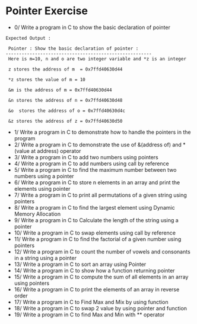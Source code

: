 # Pointer Exercise

- 0/ Write a program in C to show the basic declaration of pointer
```
Expected Output :

 Pointer : Show the basic declaration of pointer :                                                            
-------------------------------------------------------                                                       
 Here is m=10, n and o are two integer variable and *z is an integer                                          
                                                                                                              
 z stores the address of m  = 0x7ffd40630d44                                                                  
                                                                                                              
 *z stores the value of m = 10                                                                                
                                                                                                              
 &m is the address of m = 0x7ffd40630d44                                                                      
                                                                                                              
 &n stores the address of n = 0x7ffd40630d48                                                                  
                                                                                                              
 &o  stores the address of o = 0x7ffd40630d4c                                                                 
                                                                                                              
 &z stores the address of z = 0x7ffd40630d50
```
- 1/ Write a program in C to demonstrate how to handle the pointers in the program
- 2/ Write a program in C to demonstrate the use of &(address of) and *(value at address) operator 
- 3/ Write a program in C to add two numbers using pointers 
- 4/ Write a program in C to add numbers using call by reference
- 5/ Write a program in C to find the maximum number between two numbers using a pointer
- 6/ Write a program in C to store n elements in an array and print the elements using pointer
- 7/ Write a program in C to print all permutations of a given string using pointers
- 8/ Write a program in C to find the largest element using Dynamic Memory Allocation
- 9/ Write a program in C to Calculate the length of the string using a pointer
- 10/ Write a program in C to swap elements using call by reference
- 11/ Write a program in C to find the factorial of a given number using pointers
- 12/ Write a program in C to count the number of vowels and consonants in a string using a pointer
- 13/ Write a program in C to sort an array using Pointer
- 14/ Write a program in C to show how a function returning pointer
- 15/ Write a program in C to compute the sum of all elements in an array using pointers
- 16/ Write a program in C to print the elements of an array in reverse order
- 17/ Write a program in C to Find Max and Mix by using function
- 18/ Write a program in C to swap 2 value by using pointer and function
- 19/ Write a program in C to find Max and Min with ** operator
